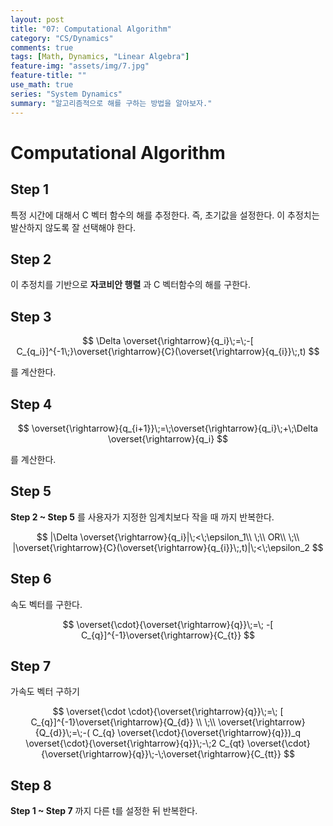 ```yaml
---
layout: post
title: "07: Computational Algorithm"
category: "CS/Dynamics"
comments: true
tags: [Math, Dynamics, "Linear Algebra"]
feature-img: "assets/img/7.jpg"
feature-title: ""
use_math: true
series: "System Dynamics"
summary: "알고리즘적으로 해를 구하는 방법을 알아보자."
---
```


# Computational Algorithm

## Step 1

특정 시간에 대해서 C 벡터 함수의 해를 추정한다. 즉, 초기값을 설정한다. 이 추정치는 발산하지 않도록 잘 선택해야 한다.

## Step 2

이 추정치를 기반으로 **자코비안 행렬** 과 C 벡터함수의 해를 구한다.

## Step 3

$$
\Delta \overset{\rightarrow}{q_i}\;=\;-[  C_{q_i}]^{-1\;}\overset{\rightarrow}{C}(\overset{\rightarrow}{q_{i}}\;,t)
$$

를 계산한다.

## Step 4

$$
\overset{\rightarrow}{q_{i+1}}\;=\;\overset{\rightarrow}{q_i}\;+\;\Delta \overset{\rightarrow}{q_i}
$$

를 계산한다.

## Step 5

**Step 2 ~ Step 5** 를 사용자가 지정한 임계치보다 작을 때 까지 반복한다.

$$
|\Delta \overset{\rightarrow}{q_i}|\;<\;\epsilon_1\\
\;\\
OR\\
\;\\
|\overset{\rightarrow}{C}(\overset{\rightarrow}{q_{i}}\;,t)|\;<\;\epsilon_2
$$

## Step 6

속도 벡터를 구한다.

$$
\overset{\cdot}{\overset{\rightarrow}{q}}\;=\;
-[  C_{q}]^{-1}\overset{\rightarrow}{C_{t}}
$$

## Step 7

가속도 벡터 구하기

$$
\overset{\cdot \cdot}{\overset{\rightarrow}{q}}\;=\;
[  C_{q}]^{-1}\overset{\rightarrow}{Q_{d}}
\\
\;\\
\overset{\rightarrow}{Q_{d}}\;=\;-(  C_{q} \overset{\cdot}{\overset{\rightarrow}{q}})_q \overset{\cdot}{\overset{\rightarrow}{q}}\;-\;2  C_{qt} \overset{\cdot}{\overset{\rightarrow}{q}}\;-\;\overset{\rightarrow}{C_{tt}}
$$

## Step 8

**Step 1 ~ Step 7** 까지 다른 t를 설정한 뒤 반복한다.
